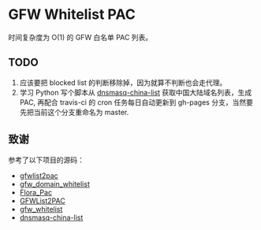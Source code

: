 # GFW Whitelist PAC

时间复杂度为 O(1) 的 GFW 白名单 PAC 列表。

## TODO

1. 应该要把 blocked list 的判断移除掉，因为就算不判断也会走代理。
2. 学习 Python 写个脚本从 [dnsmasq-china-list](https://github.com/felixonmars/dnsmasq-china-list) 获取中国大陆域名列表，生成 PAC, 再配合 travis-ci 的 cron 任务每日自动更新到 gh-pages 分支，当然要先把当前这个分支重命名为 master.

## 致谢

参考了以下项目的源码：

- [gfwlist2pac](https://github.com/clowwindy/gfwlist2pac)
- [gfw_domain_whitelist](https://github.com/R0uter/gfw_domain_whitelist)
- [Flora_Pac](https://github.com/Leask/Flora_Pac)
- [GFWList2PAC](https://github.com/breakwa11/GFWList2PAC)
- [gfw_whitelist](https://github.com/breakwa11/gfw_whitelist)
- [dnsmasq-china-list](https://github.com/felixonmars/dnsmasq-china-list)
